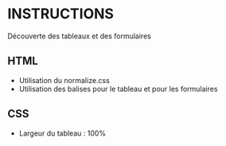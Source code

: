 # INSTRUCTIONS
Découverte des tableaux et des formulaires

## HTML
- Utilisation du normalize.css
- Utilisation des balises pour le tableau et pour les formulaires

## CSS
- Largeur du tableau : 100%
